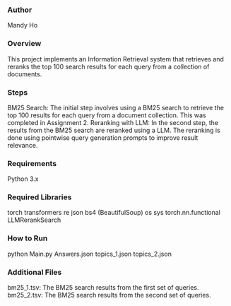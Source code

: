 ### Author
Mandy Ho

### Overview
This project implements an Information Retrieval system that retrieves and reranks the top 100 search results for each query from a collection of documents.

### Steps
BM25 Search: The initial step involves using a BM25 search to retrieve the top 100 results for each query from a document collection. This was completed in Assignment 2.
Reranking with LLM: In the second step, the results from the BM25 search are reranked using a LLM. The reranking is done using pointwise query generation prompts to improve result relevance.

### Requirements
Python 3.x

### Required Libraries
torch
transformers
re
json
bs4 (BeautifulSoup)
os
sys
torch.nn.functional
LLMRerankSearch

### How to Run
python Main.py Answers.json topics_1.json topics_2.json

### Additional Files
bm25_1.tsv: The BM25 search results from the first set of queries.
bm25_2.tsv: The BM25 search results from the second set of queries.
